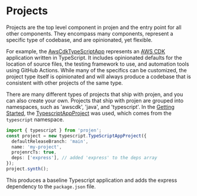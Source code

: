 # Projects

Projects are the top level component in projen and the entry point for all other components.
They encompass many components, represent a specific type of codebase, and are opinionated, yet flexible.

For example, the [AwsCdkTypeScriptApp](/docs/api/projen.awscdk.AwsCdkTypeScriptApp) represents an [AWS CDK](https://aws.amazon.com/cdk/) application written in TypeScript. 
It includes opinionated defaults for the location of source files, the testing framework to use, and automation tools using GitHub Actions. 
While many of the specifics can be customized, the project type itself is opinionated and will always produce a codebase that is consistent with other projects of the same type.

There are many different types of projects that ship with projen, and you can also create your own.
Projects that ship with projen are grouped into namespaces, such as 'awscdk', 'java', and 'typescript'.
In the [Getting Started](/docs/getting-started), the [TypescriptAppProject](/docs/api/projen.typescript.TypeScriptAppProject) was used, which comes from the `typescript` namespace.

```typescript
import { typescript } from 'projen';
const project = new typescript.TypeScriptAppProject({
  defaultReleaseBranch: 'main',
  name: 'my-project',
  projenrcTs: true,
  deps: ['express'], // added 'express' to the deps array
});
project.synth();
```

This produces a baseline Typescript application and adds the express dependency to the `package.json` file.
